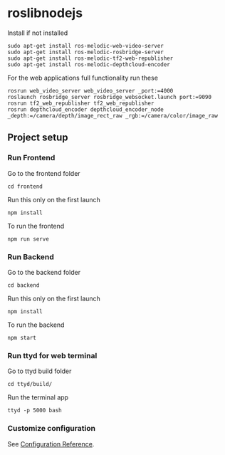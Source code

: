 # roslibnodejs

Install if not installed

```
sudo apt-get install ros-melodic-web-video-server
sudo apt-get install ros-melodic-rosbridge-server
sudo apt-get install ros-melodic-tf2-web-republisher
sudo apt-get install ros-melodic-depthcloud-encoder 
```

For the web applications full functionality run these
```
rosrun web_video_server web_video_server _port:=4000
roslaunch rosbridge_server rosbridge_websocket.launch port:=9090
rosrun tf2_web_republisher tf2_web_republisher
rosrun depthcloud_encoder depthcloud_encoder_node _depth:=/camera/depth/image_rect_raw _rgb:=/camera/color/image_raw
```

## Project setup

### Run Frontend

Go to the frontend folder
```
cd frontend
```

Run this only on the first launch
```
npm install
```

To run the frontend
```
npm run serve
```


### Run Backend

Go to the backend folder
```
cd backend
```

Run this only on the first launch
```
npm install
```

To run the backend
```
npm start
```

### Run ttyd for web terminal

Go to ttyd build folder
```
cd ttyd/build/
```
Run the terminal app
```
ttyd -p 5000 bash
````

### Customize configuration
See [Configuration Reference](https://cli.vuejs.org/config/).
